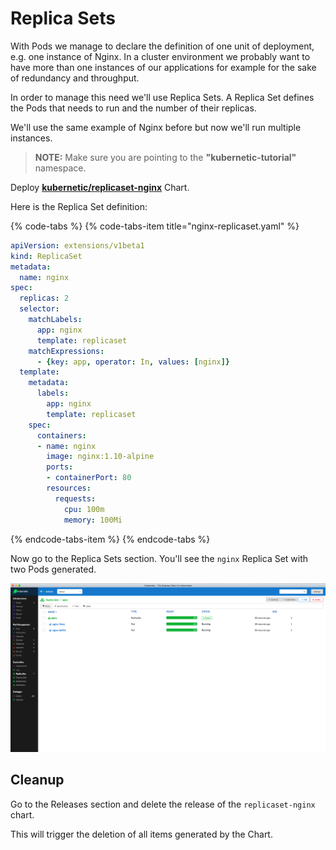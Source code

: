 # Replica Sets

With Pods we manage to declare the definition of one unit of deployment, e.g. one instance of Nginx. In a cluster environment we probably want to have more than one instances of our applications for example for the sake of redundancy and throughput.

In order to manage this need we'll use Replica Sets. A Replica Set defines the Pods that needs to run and the number of their replicas.

We'll use the same example of Nginx before but now we'll run multiple instances.

> **NOTE:** Make sure you are pointing to the **"kubernetic-tutorial"** namespace.

Deploy [**kubernetic/replicaset-nginx**](https://github.com/harbur/kubernetic-charts/tree/master/charts/replicaset-nginx) Chart.

Here is the Replica Set definition:

{% code-tabs %}
{% code-tabs-item title="nginx-replicaset.yaml" %}
```yaml
apiVersion: extensions/v1beta1
kind: ReplicaSet
metadata:
  name: nginx
spec:
  replicas: 2
  selector:
    matchLabels:
      app: nginx
      template: replicaset
    matchExpressions:
      - {key: app, operator: In, values: [nginx]}
  template:
    metadata:
      labels:
        app: nginx
        template: replicaset
    spec:
      containers:
      - name: nginx
        image: nginx:1.10-alpine
        ports:
        - containerPort: 80
        resources:
          requests:
            cpu: 100m
            memory: 100Mi
```
{% endcode-tabs-item %}
{% endcode-tabs %}

Now go to the Replica Sets section. You'll see the `nginx` Replica Set with two Pods generated.

![Controllers &amp;gt; Replica Sets](../.gitbook/assets/replicaset%20%281%29.png)

## Cleanup

Go to the Releases section and delete the release of the `replicaset-nginx` chart.

This will trigger the deletion of all items generated by the Chart.

